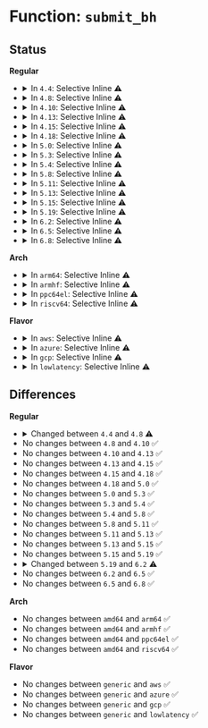 # Function: <code>submit_bh</code>

## Status
<b>Regular</b>
<ul>
<li>
<details>
<summary>In <code>4.4</code>: Selective Inline ⚠️</summary>

```c
int submit_bh(int rw, struct buffer_head *bh);
```

**Collision:** Unique Global

**Inline:** Selective

**Transformation:** False

**Instances:**

```
In fs/buffer.c (ffffffff81244b60)
Location: fs/buffer.c:3055
Inline: True
Inline callers:
  - fs/buffer.c:__bread_gfp
  - fs/buffer.c:block_read_full_page
  - fs/buffer.c:ll_rw_block
  - fs/buffer.c:ll_rw_block
  - fs/buffer.c:nobh_write_begin
Direct callers:
  - fs/ext4/balloc.c:ext4_read_block_bitmap_nowait
  - fs/ext4/ialloc.c:ext4_read_inode_bitmap
  - fs/ext4/inode.c:__ext4_get_inode_loc
  - fs/ext4/mmp.c:read_mmp_block
  - fs/ext4/mmp.c:write_mmp_block
  - fs/jbd2/commit.c:jbd2_journal_commit_transaction
  - fs/jbd2/journal.c:jbd2_write_superblock
  - drivers/md/bitmap.c:read_page
  - drivers/md/bitmap.c:write_page
```
**Symbols:**

```
ffffffff81244b60-ffffffff81244b74: submit_bh (STB_GLOBAL)
```
</details>
</li>
<li>
<details>
<summary>In <code>4.8</code>: Selective Inline ⚠️</summary>

```c
int submit_bh(int op, int op_flags, struct buffer_head *bh);
```

**Collision:** Unique Global

**Inline:** Selective

**Transformation:** False

**Instances:**

```
In fs/buffer.c (ffffffff8126dbca)
Location: fs/buffer.c:3113
Inline: True
Inline callers:
  - fs/buffer.c:ll_rw_block
  - fs/buffer.c:ll_rw_block
  - fs/buffer.c:nobh_write_begin
  - fs/buffer.c:block_read_full_page
  - fs/buffer.c:__bread_gfp
Direct callers:
  - fs/ext4/balloc.c:ext4_read_block_bitmap_nowait
  - fs/ext4/ialloc.c:ext4_read_inode_bitmap
  - fs/ext4/inode.c:__ext4_get_inode_loc
  - fs/ext4/mmp.c:read_mmp_block
  - fs/ext4/mmp.c:write_mmp_block
  - fs/jbd2/commit.c:jbd2_journal_commit_transaction
  - fs/jbd2/commit.c:journal_submit_commit_record
  - fs/jbd2/commit.c:journal_submit_commit_record
  - fs/jbd2/journal.c:jbd2_write_superblock
  - drivers/md/bitmap.c:read_page
  - drivers/md/bitmap.c:write_page
```
**Symbols:**

```
ffffffff8126d720-ffffffff8126d735: submit_bh (STB_GLOBAL)
```
</details>
</li>
<li>
<details>
<summary>In <code>4.10</code>: Selective Inline ⚠️</summary>

```c
int submit_bh(int op, int op_flags, struct buffer_head *bh);
```

**Collision:** Unique Global

**Inline:** Selective

**Transformation:** False

**Instances:**

```
In fs/buffer.c (ffffffff81280e1a)
Location: fs/buffer.c:3154
Inline: True
Inline callers:
  - fs/buffer.c:ll_rw_block
  - fs/buffer.c:ll_rw_block
  - fs/buffer.c:nobh_write_begin
  - fs/buffer.c:block_read_full_page
  - fs/buffer.c:__bread_gfp
Direct callers:
  - fs/ext4/balloc.c:ext4_read_block_bitmap_nowait
  - fs/ext4/ialloc.c:ext4_read_inode_bitmap
  - fs/ext4/inode.c:__ext4_get_inode_loc
  - fs/ext4/mmp.c:read_mmp_block
  - fs/ext4/mmp.c:write_mmp_block
  - fs/jbd2/commit.c:jbd2_journal_commit_transaction
  - fs/jbd2/commit.c:journal_submit_commit_record
  - fs/jbd2/commit.c:journal_submit_commit_record
  - fs/jbd2/journal.c:jbd2_write_superblock
  - drivers/md/bitmap.c:read_page
  - drivers/md/bitmap.c:write_page
```
**Symbols:**

```
ffffffff81280970-ffffffff81280985: submit_bh (STB_GLOBAL)
```
</details>
</li>
<li>
<details>
<summary>In <code>4.13</code>: Selective Inline ⚠️</summary>

```c
int submit_bh(int op, int op_flags, struct buffer_head *bh);
```

**Collision:** Unique Global

**Inline:** Selective

**Transformation:** False

**Instances:**

```
In fs/buffer.c (ffffffff8128e6fa)
Location: fs/buffer.c:3141
Inline: True
Inline callers:
  - fs/buffer.c:ll_rw_block
  - fs/buffer.c:ll_rw_block
  - fs/buffer.c:nobh_write_begin
  - fs/buffer.c:block_read_full_page
  - fs/buffer.c:__bread_gfp
Direct callers:
  - fs/ext4/balloc.c:ext4_read_block_bitmap_nowait
  - fs/ext4/ialloc.c:ext4_read_inode_bitmap
  - fs/ext4/inode.c:__ext4_get_inode_loc
  - fs/ext4/mmp.c:read_mmp_block
  - fs/ext4/mmp.c:write_mmp_block
  - fs/jbd2/commit.c:jbd2_journal_commit_transaction
  - fs/jbd2/commit.c:journal_submit_commit_record
  - fs/jbd2/commit.c:journal_submit_commit_record
  - fs/jbd2/journal.c:jbd2_write_superblock
  - drivers/md/bitmap.c:read_page
  - drivers/md/bitmap.c:write_page
```
**Symbols:**

```
ffffffff8128e230-ffffffff8128e245: submit_bh (STB_GLOBAL)
```
</details>
</li>
<li>
<details>
<summary>In <code>4.15</code>: Selective Inline ⚠️</summary>

```c
int submit_bh(int op, int op_flags, struct buffer_head *bh);
```

**Collision:** Unique Global

**Inline:** Selective

**Transformation:** False

**Instances:**

```
In fs/buffer.c (ffffffff812b12ea)
Location: fs/buffer.c:3109
Inline: True
Inline callers:
  - fs/buffer.c:ll_rw_block
  - fs/buffer.c:ll_rw_block
  - fs/buffer.c:nobh_write_begin
  - fs/buffer.c:block_read_full_page
  - fs/buffer.c:__bread_gfp
Direct callers:
  - fs/ext4/balloc.c:ext4_read_block_bitmap_nowait
  - fs/ext4/ialloc.c:ext4_read_inode_bitmap
  - fs/ext4/inode.c:__ext4_get_inode_loc
  - fs/ext4/mmp.c:read_mmp_block
  - fs/ext4/mmp.c:write_mmp_block
  - fs/jbd2/commit.c:jbd2_journal_commit_transaction
  - fs/jbd2/commit.c:journal_submit_commit_record
  - fs/jbd2/commit.c:journal_submit_commit_record
  - fs/jbd2/journal.c:jbd2_write_superblock
  - drivers/md/md-bitmap.c:read_page
  - drivers/md/md-bitmap.c:write_page
```
**Symbols:**

```
ffffffff812b0e40-ffffffff812b0e55: submit_bh (STB_GLOBAL)
```
</details>
</li>
<li>
<details>
<summary>In <code>4.18</code>: Selective Inline ⚠️</summary>

```c
int submit_bh(int op, int op_flags, struct buffer_head *bh);
```

**Collision:** Unique Global

**Inline:** Selective

**Transformation:** False

**Instances:**

```
In fs/buffer.c (ffffffff812d914e)
Location: fs/buffer.c:3080
Inline: True
Inline callers:
  - fs/buffer.c:ll_rw_block
  - fs/buffer.c:ll_rw_block
  - fs/buffer.c:nobh_write_begin
  - fs/buffer.c:block_read_full_page
  - fs/buffer.c:__bread_gfp
Direct callers:
  - fs/ext4/balloc.c:ext4_read_block_bitmap_nowait
  - fs/ext4/ialloc.c:ext4_read_inode_bitmap
  - fs/ext4/inode.c:__ext4_get_inode_loc
  - fs/ext4/mmp.c:read_mmp_block
  - fs/ext4/mmp.c:write_mmp_block
  - fs/jbd2/commit.c:jbd2_journal_commit_transaction
  - fs/jbd2/commit.c:journal_submit_commit_record
  - fs/jbd2/commit.c:journal_submit_commit_record
  - fs/jbd2/journal.c:jbd2_write_superblock
  - drivers/md/md-bitmap.c:read_page
  - drivers/md/md-bitmap.c:write_page
```
**Symbols:**

```
ffffffff812d8cb0-ffffffff812d8cc5: submit_bh (STB_GLOBAL)
```
</details>
</li>
<li>
<details>
<summary>In <code>5.0</code>: Selective Inline ⚠️</summary>

```c
int submit_bh(int op, int op_flags, struct buffer_head *bh);
```

**Collision:** Unique Global

**Inline:** Selective

**Transformation:** False

**Instances:**

```
In fs/buffer.c (ffffffff812ee61e)
Location: fs/buffer.c:3092
Inline: True
Inline callers:
  - fs/buffer.c:ll_rw_block
  - fs/buffer.c:ll_rw_block
  - fs/buffer.c:nobh_write_begin
  - fs/buffer.c:block_read_full_page
  - fs/buffer.c:__bread_gfp
Direct callers:
  - fs/ext4/balloc.c:ext4_read_block_bitmap_nowait
  - fs/ext4/ialloc.c:ext4_read_inode_bitmap
  - fs/ext4/inode.c:__ext4_get_inode_loc
  - fs/ext4/mmp.c:read_mmp_block
  - fs/ext4/mmp.c:write_mmp_block
  - fs/jbd2/commit.c:jbd2_journal_commit_transaction
  - fs/jbd2/journal.c:jbd2_write_superblock
  - drivers/md/md-bitmap.c:read_page
  - drivers/md/md-bitmap.c:write_page
```
**Symbols:**

```
ffffffff812ee180-ffffffff812ee195: submit_bh (STB_GLOBAL)
```
</details>
</li>
<li>
<details>
<summary>In <code>5.3</code>: Selective Inline ⚠️</summary>

```c
int submit_bh(int op, int op_flags, struct buffer_head *bh);
```

**Collision:** Unique Global

**Inline:** Selective

**Transformation:** False

**Instances:**

```
In fs/buffer.c (ffffffff8130fe15)
Location: fs/buffer.c:3099
Inline: True
Inline callers:
  - fs/buffer.c:ll_rw_block
  - fs/buffer.c:ll_rw_block
  - fs/buffer.c:nobh_write_begin
  - fs/buffer.c:block_read_full_page
  - fs/buffer.c:__bread_gfp
Direct callers:
  - fs/ext4/balloc.c:ext4_read_block_bitmap_nowait
  - fs/ext4/ialloc.c:ext4_read_inode_bitmap
  - fs/ext4/inode.c:__ext4_get_inode_loc
  - fs/ext4/mmp.c:read_mmp_block
  - fs/ext4/mmp.c:write_mmp_block
  - fs/jbd2/commit.c:jbd2_journal_commit_transaction
  - fs/jbd2/journal.c:jbd2_write_superblock
  - drivers/md/md-bitmap.c:read_page
  - drivers/md/md-bitmap.c:write_page
```
**Symbols:**

```
ffffffff8130f940-ffffffff8130f955: submit_bh (STB_GLOBAL)
```
</details>
</li>
<li>
<details>
<summary>In <code>5.4</code>: Selective Inline ⚠️</summary>

```c
int submit_bh(int op, int op_flags, struct buffer_head *bh);
```

**Collision:** Unique Global

**Inline:** Selective

**Transformation:** False

**Instances:**

```
In fs/buffer.c (ffffffff81322de5)
Location: fs/buffer.c:3076
Inline: True
Inline callers:
  - fs/buffer.c:ll_rw_block
  - fs/buffer.c:ll_rw_block
  - fs/buffer.c:nobh_write_begin
  - fs/buffer.c:block_read_full_page
  - fs/buffer.c:__bread_gfp
Direct callers:
  - fs/ext4/balloc.c:ext4_read_block_bitmap_nowait
  - fs/ext4/ialloc.c:ext4_read_inode_bitmap
  - fs/ext4/inode.c:__ext4_get_inode_loc
  - fs/ext4/mmp.c:read_mmp_block
  - fs/ext4/mmp.c:write_mmp_block
  - fs/jbd2/commit.c:jbd2_journal_commit_transaction
  - fs/jbd2/journal.c:jbd2_write_superblock
  - drivers/md/md-bitmap.c:read_page
  - drivers/md/md-bitmap.c:write_page
```
**Symbols:**

```
ffffffff813228c0-ffffffff813228d5: submit_bh (STB_GLOBAL)
```
</details>
</li>
<li>
<details>
<summary>In <code>5.8</code>: Selective Inline ⚠️</summary>

```c
int submit_bh(int op, int op_flags, struct buffer_head *bh);
```

**Collision:** Unique Global

**Inline:** Selective

**Transformation:** False

**Instances:**

```
In fs/buffer.c (ffffffff8135d873)
Location: fs/buffer.c:3077
Inline: True
Inline callers:
  - fs/buffer.c:__sync_dirty_buffer
  - fs/buffer.c:ll_rw_block
  - fs/buffer.c:ll_rw_block
  - fs/buffer.c:nobh_write_begin
  - fs/buffer.c:block_read_full_page
  - fs/buffer.c:__bread_gfp
Direct callers:
  - fs/ext4/balloc.c:ext4_read_block_bitmap_nowait
  - fs/ext4/ialloc.c:ext4_read_inode_bitmap
  - fs/ext4/inode.c:__ext4_get_inode_loc
  - fs/ext4/mmp.c:read_mmp_block
  - fs/ext4/mmp.c:write_mmp_block
  - fs/jbd2/commit.c:jbd2_journal_commit_transaction
  - fs/jbd2/journal.c:jbd2_write_superblock
  - drivers/md/md-bitmap.c:write_page
```
**Symbols:**

```
ffffffff81359820-ffffffff81359835: submit_bh (STB_GLOBAL)
```
</details>
</li>
<li>
<details>
<summary>In <code>5.11</code>: Selective Inline ⚠️</summary>

```c
int submit_bh(int op, int op_flags, struct buffer_head *bh);
```

**Collision:** Unique Global

**Inline:** Selective

**Transformation:** False

**Instances:**

```
In fs/buffer.c (ffffffff8136b463)
Location: fs/buffer.c:3058
Inline: True
Inline callers:
  - fs/buffer.c:__sync_dirty_buffer
  - fs/buffer.c:ll_rw_block
  - fs/buffer.c:ll_rw_block
  - fs/buffer.c:nobh_write_begin
  - fs/buffer.c:block_read_full_page
  - fs/buffer.c:__bread_gfp
Direct callers:
  - fs/ext4/mmp.c:write_mmp_block
  - fs/ext4/fast_commit.c:ext4_fc_submit_bh
  - fs/jbd2/commit.c:jbd2_journal_commit_transaction
  - fs/jbd2/journal.c:jbd2_write_superblock
  - drivers/md/md-bitmap.c:write_page
```
**Symbols:**

```
ffffffff813675b0-ffffffff813675c5: submit_bh (STB_GLOBAL)
```
</details>
</li>
<li>
<details>
<summary>In <code>5.13</code>: Selective Inline ⚠️</summary>

```c
int submit_bh(int op, int op_flags, struct buffer_head *bh);
```

**Collision:** Unique Global

**Inline:** Selective

**Transformation:** False

**Instances:**

```
In fs/buffer.c (ffffffff81371d03)
Location: fs/buffer.c:3079
Inline: True
Inline callers:
  - fs/buffer.c:__sync_dirty_buffer
  - fs/buffer.c:ll_rw_block
  - fs/buffer.c:ll_rw_block
  - fs/buffer.c:nobh_write_begin
  - fs/buffer.c:block_read_full_page
  - fs/buffer.c:__bread_gfp
Direct callers:
  - fs/ext4/mmp.c:write_mmp_block
  - fs/ext4/fast_commit.c:ext4_fc_submit_bh
  - fs/jbd2/commit.c:jbd2_journal_commit_transaction
  - fs/jbd2/journal.c:jbd2_write_superblock
  - drivers/md/md-bitmap.c:write_page
```
**Symbols:**

```
ffffffff8136dff0-ffffffff8136e005: submit_bh (STB_GLOBAL)
```
</details>
</li>
<li>
<details>
<summary>In <code>5.15</code>: Selective Inline ⚠️</summary>

```c
int submit_bh(int op, int op_flags, struct buffer_head *bh);
```

**Collision:** Unique Global

**Inline:** Selective

**Transformation:** False

**Instances:**

```
In fs/buffer.c (ffffffff813c0d23)
Location: fs/buffer.c:3058
Inline: True
Inline callers:
  - fs/buffer.c:__sync_dirty_buffer
  - fs/buffer.c:ll_rw_block
  - fs/buffer.c:ll_rw_block
  - fs/buffer.c:nobh_write_begin
  - fs/buffer.c:block_read_full_page
  - fs/buffer.c:__bread_gfp
Direct callers:
  - fs/ext4/mmp.c:write_mmp_block
  - fs/ext4/super.c:ext4_read_bh_nowait
  - fs/ext4/fast_commit.c:ext4_fc_submit_bh
  - fs/jbd2/commit.c:jbd2_journal_commit_transaction
  - fs/jbd2/journal.c:jbd2_write_superblock
  - drivers/md/md-bitmap.c:write_page
```
**Symbols:**

```
ffffffff813bccf0-ffffffff813bcd05: submit_bh (STB_GLOBAL)
```
</details>
</li>
<li>
<details>
<summary>In <code>5.19</code>: Selective Inline ⚠️</summary>

```c
int submit_bh(int op, int op_flags, struct buffer_head *bh);
```

**Collision:** Unique Global

**Inline:** Selective

**Transformation:** False

**Instances:**

```
In fs/buffer.c (ffffffff814447bb)
Location: fs/buffer.c:3043
Inline: True
Inline callers:
  - fs/buffer.c:bh_submit_read
  - fs/buffer.c:__sync_dirty_buffer
  - fs/buffer.c:ll_rw_block
  - fs/buffer.c:ll_rw_block
  - fs/buffer.c:nobh_write_begin
  - fs/buffer.c:block_read_full_folio
  - fs/buffer.c:__bread_gfp
Direct callers:
  - fs/ext4/mmp.c:write_mmp_block
  - fs/ext4/super.c:ext4_commit_super
  - fs/ext4/super.c:ext4_read_bh
  - fs/ext4/super.c:ext4_read_bh_nowait
  - fs/ext4/fast_commit.c:ext4_fc_submit_bh
  - fs/jbd2/commit.c:jbd2_journal_commit_transaction
  - fs/jbd2/commit.c:journal_submit_commit_record
  - fs/jbd2/commit.c:journal_submit_commit_record
  - fs/jbd2/journal.c:jbd2_write_superblock
  - drivers/md/md-bitmap.c:write_page
```
**Symbols:**

```
ffffffff814430b0-ffffffff814430ce: submit_bh (STB_GLOBAL)
```
</details>
</li>
<li>
<details>
<summary>In <code>6.2</code>: Selective Inline ⚠️</summary>

```c
void submit_bh(blk_opf_t opf, struct buffer_head *bh);
```

**Collision:** Unique Global

**Inline:** Selective

**Transformation:** False

**Instances:**

```
In fs/buffer.c (ffffffff814d33ea)
Location: fs/buffer.c:2705
Inline: True
Inline callers:
  - fs/buffer.c:__bh_read_batch
  - fs/buffer.c:__bh_read
  - fs/buffer.c:__sync_dirty_buffer
  - fs/buffer.c:block_read_full_folio
  - fs/buffer.c:__bread_gfp
Direct callers:
  - fs/ext4/mmp.c:write_mmp_block
  - fs/ext4/super.c:ext4_commit_super
  - fs/ext4/super.c:ext4_read_bh
  - fs/ext4/super.c:ext4_read_bh_nowait
  - fs/ext4/fast_commit.c:ext4_fc_submit_bh
  - fs/jbd2/commit.c:jbd2_journal_commit_transaction
  - fs/jbd2/commit.c:journal_submit_commit_record
  - fs/jbd2/journal.c:jbd2_write_superblock
  - drivers/md/md-bitmap.c:write_page
```
**Symbols:**

```
ffffffff814d2370-ffffffff814d238c: submit_bh (STB_GLOBAL)
```
</details>
</li>
<li>
<details>
<summary>In <code>6.5</code>: Selective Inline ⚠️</summary>

```c
void submit_bh(blk_opf_t opf, struct buffer_head *bh);
```

**Collision:** Unique Global

**Inline:** Selective

**Transformation:** False

**Instances:**

```
In fs/buffer.c (ffffffff8150a67a)
Location: fs/buffer.c:2843
Inline: True
Inline callers:
  - fs/buffer.c:__bh_read_batch
  - fs/buffer.c:__bh_read
  - fs/buffer.c:__sync_dirty_buffer
  - fs/buffer.c:block_read_full_folio
  - fs/buffer.c:__bread_gfp
Direct callers:
  - fs/ext4/mmp.c:write_mmp_block_thawed
  - fs/ext4/super.c:ext4_commit_super
  - fs/ext4/super.c:ext4_read_bh
  - fs/ext4/super.c:ext4_read_bh_nowait
  - fs/ext4/fast_commit.c:ext4_fc_submit_bh
  - fs/jbd2/commit.c:jbd2_journal_commit_transaction
  - fs/jbd2/commit.c:journal_submit_commit_record
  - fs/jbd2/journal.c:jbd2_write_superblock
  - drivers/md/md-bitmap.c:write_page
```
**Symbols:**

```
ffffffff81508c30-ffffffff81508c4c: submit_bh (STB_GLOBAL)
```
</details>
</li>
<li>
<details>
<summary>In <code>6.8</code>: Selective Inline ⚠️</summary>

```c
void submit_bh(blk_opf_t opf, struct buffer_head *bh);
```

**Collision:** Unique Global

**Inline:** Selective

**Transformation:** False

**Instances:**

```
In fs/buffer.c (ffffffff8153f62a)
Location: fs/buffer.c:2803
Inline: True
Inline callers:
  - fs/buffer.c:__bh_read_batch
  - fs/buffer.c:__bh_read
  - fs/buffer.c:__sync_dirty_buffer
  - fs/buffer.c:block_read_full_folio
  - fs/buffer.c:__bread_gfp
Direct callers:
  - fs/ext4/mmp.c:write_mmp_block_thawed
  - fs/ext4/super.c:ext4_commit_super
  - fs/ext4/super.c:ext4_read_bh
  - fs/ext4/super.c:ext4_read_bh_nowait
  - fs/ext4/fast_commit.c:ext4_fc_submit_bh
  - fs/jbd2/commit.c:jbd2_journal_commit_transaction
  - fs/jbd2/commit.c:journal_submit_commit_record
  - fs/jbd2/journal.c:jbd2_write_superblock
  - drivers/md/md-bitmap.c:write_file_page
```
**Symbols:**

```
ffffffff8153dad0-ffffffff8153daec: submit_bh (STB_GLOBAL)
```
</details>
</li>
</ul>
<b>Arch</b>
<ul>
<li>
<details>
<summary>In <code>arm64</code>: Selective Inline ⚠️</summary>

```c
int submit_bh(int op, int op_flags, struct buffer_head *bh);
```

**Collision:** Unique Global

**Inline:** Selective

**Transformation:** False

**Instances:**

```
In fs/buffer.c (ffff8000103dbf24)
Location: fs/buffer.c:3076
Inline: True
Inline callers:
  - fs/buffer.c:ll_rw_block
  - fs/buffer.c:ll_rw_block
  - fs/buffer.c:nobh_write_begin
  - fs/buffer.c:block_read_full_page
  - fs/buffer.c:__bread_gfp
Direct callers:
  - fs/ext4/balloc.c:ext4_read_block_bitmap_nowait
  - fs/ext4/ialloc.c:ext4_read_inode_bitmap
  - fs/ext4/inode.c:__ext4_get_inode_loc
  - fs/ext4/mmp.c:read_mmp_block
  - fs/ext4/mmp.c:write_mmp_block
  - fs/ext4/mmp.c:write_mmp_block
  - fs/jbd2/commit.c:jbd2_journal_commit_transaction
  - fs/jbd2/journal.c:jbd2_write_superblock
  - drivers/md/md-bitmap.c:read_page
  - drivers/md/md-bitmap.c:write_page
  - drivers/md/md-bitmap.c:write_page
```
**Symbols:**

```
ffff8000103db7d8-ffff8000103db824: submit_bh (STB_GLOBAL)
```
</details>
</li>
<li>
<details>
<summary>In <code>armhf</code>: Selective Inline ⚠️</summary>

```c
int submit_bh(int op, int op_flags, struct buffer_head *bh);
```

**Collision:** Unique Global

**Inline:** Selective

**Transformation:** False

**Instances:**

```
In fs/buffer.c (c05b5294)
Location: fs/buffer.c:3076
Inline: True
Inline callers:
  - fs/buffer.c:ll_rw_block
  - fs/buffer.c:nobh_write_begin
  - fs/buffer.c:block_read_full_page
  - fs/buffer.c:__bread_gfp
Direct callers:
  - fs/ext4/balloc.c:ext4_read_block_bitmap_nowait
  - fs/ext4/ialloc.c:ext4_read_inode_bitmap
  - fs/ext4/inode.c:__ext4_get_inode_loc
  - fs/ext4/mmp.c:read_mmp_block
  - fs/ext4/mmp.c:write_mmp_block
  - fs/jbd2/commit.c:jbd2_journal_commit_transaction
  - fs/jbd2/journal.c:jbd2_write_superblock
  - drivers/md/md-bitmap.c:read_page
  - drivers/md/md-bitmap.c:write_page
```
**Symbols:**

```
c05b4b88-c05b4bb4: submit_bh (STB_GLOBAL)
```
</details>
</li>
<li>
<details>
<summary>In <code>ppc64el</code>: Selective Inline ⚠️</summary>

```c
int submit_bh(int op, int op_flags, struct buffer_head *bh);
```

**Collision:** Unique Global

**Inline:** Selective

**Transformation:** False

**Instances:**

```
In fs/buffer.c (c0000000004e3cec)
Location: fs/buffer.c:3076
Inline: True
Inline callers:
  - fs/buffer.c:__sync_dirty_buffer
  - fs/buffer.c:ll_rw_block
  - fs/buffer.c:ll_rw_block
  - fs/buffer.c:nobh_write_begin
  - fs/buffer.c:block_read_full_page
  - fs/buffer.c:__bread_gfp
Direct callers:
  - fs/ext4/balloc.c:ext4_read_block_bitmap_nowait
  - fs/ext4/ialloc.c:ext4_read_inode_bitmap
  - fs/ext4/inode.c:__ext4_get_inode_loc
  - fs/ext4/mmp.c:read_mmp_block
  - fs/ext4/mmp.c:write_mmp_block
  - fs/jbd2/commit.c:jbd2_journal_commit_transaction
  - fs/jbd2/commit.c:jbd2_journal_commit_transaction
  - fs/jbd2/journal.c:jbd2_write_superblock
  - drivers/md/md-bitmap.c:read_page
  - drivers/md/md-bitmap.c:write_page
  - drivers/md/md-bitmap.c:write_page
```
**Symbols:**

```
c0000000004e0b60-c0000000004e0b7c: submit_bh (STB_GLOBAL)
```
</details>
</li>
<li>
<details>
<summary>In <code>riscv64</code>: Selective Inline ⚠️</summary>

```c
int submit_bh(int op, int op_flags, struct buffer_head *bh);
```

**Collision:** Unique Global

**Inline:** Selective

**Transformation:** False

**Instances:**

```
In fs/buffer.c (ffffffe000294462)
Location: fs/buffer.c:3076
Inline: True
Inline callers:
  - fs/buffer.c:ll_rw_block
  - fs/buffer.c:ll_rw_block
  - fs/buffer.c:nobh_write_begin
  - fs/buffer.c:block_read_full_page
  - fs/buffer.c:__bread_gfp
Direct callers:
  - fs/ext4/balloc.c:ext4_read_block_bitmap_nowait
  - fs/ext4/ialloc.c:ext4_read_inode_bitmap
  - fs/ext4/inode.c:__ext4_get_inode_loc
  - fs/ext4/mmp.c:read_mmp_block
  - fs/ext4/mmp.c:write_mmp_block
  - fs/jbd2/commit.c:jbd2_journal_commit_transaction
  - fs/jbd2/commit.c:jbd2_journal_commit_transaction
  - fs/jbd2/journal.c:jbd2_write_superblock
  - drivers/md/md-bitmap.c:read_page
  - drivers/md/md-bitmap.c:write_page
  - drivers/md/md-bitmap.c:write_page
```
**Symbols:**

```
ffffffe000293efe-ffffffe000293f3c: submit_bh (STB_GLOBAL)
```
</details>
</li>
</ul>
<b>Flavor</b>
<ul>
<li>
<details>
<summary>In <code>aws</code>: Selective Inline ⚠️</summary>

```c
int submit_bh(int op, int op_flags, struct buffer_head *bh);
```

**Collision:** Unique Global

**Inline:** Selective

**Transformation:** False

**Instances:**

```
In fs/buffer.c (ffffffff8131b3c5)
Location: fs/buffer.c:3076
Inline: True
Inline callers:
  - fs/buffer.c:ll_rw_block
  - fs/buffer.c:ll_rw_block
  - fs/buffer.c:nobh_write_begin
  - fs/buffer.c:block_read_full_page
  - fs/buffer.c:__bread_gfp
Direct callers:
  - fs/ext4/balloc.c:ext4_read_block_bitmap_nowait
  - fs/ext4/ialloc.c:ext4_read_inode_bitmap
  - fs/ext4/inode.c:__ext4_get_inode_loc
  - fs/ext4/mmp.c:read_mmp_block
  - fs/ext4/mmp.c:write_mmp_block
  - fs/jbd2/commit.c:jbd2_journal_commit_transaction
  - fs/jbd2/journal.c:jbd2_write_superblock
  - drivers/md/md-bitmap.c:read_page
  - drivers/md/md-bitmap.c:write_page
```
**Symbols:**

```
ffffffff8131aea0-ffffffff8131aeb5: submit_bh (STB_GLOBAL)
```
</details>
</li>
<li>
<details>
<summary>In <code>azure</code>: Selective Inline ⚠️</summary>

```c
int submit_bh(int op, int op_flags, struct buffer_head *bh);
```

**Collision:** Unique Global

**Inline:** Selective

**Transformation:** False

**Instances:**

```
In fs/buffer.c (ffffffff8130bf65)
Location: fs/buffer.c:3076
Inline: True
Inline callers:
  - fs/buffer.c:ll_rw_block
  - fs/buffer.c:ll_rw_block
  - fs/buffer.c:nobh_write_begin
  - fs/buffer.c:block_read_full_page
  - fs/buffer.c:__bread_gfp
Direct callers:
  - fs/ext4/balloc.c:ext4_read_block_bitmap_nowait
  - fs/ext4/ialloc.c:ext4_read_inode_bitmap
  - fs/ext4/inode.c:__ext4_get_inode_loc
  - fs/ext4/mmp.c:read_mmp_block
  - fs/ext4/mmp.c:write_mmp_block
  - fs/jbd2/commit.c:jbd2_journal_commit_transaction
  - fs/jbd2/journal.c:jbd2_write_superblock
  - drivers/md/md-bitmap.c:read_page
  - drivers/md/md-bitmap.c:write_page
```
**Symbols:**

```
ffffffff8130ba40-ffffffff8130ba55: submit_bh (STB_GLOBAL)
```
</details>
</li>
<li>
<details>
<summary>In <code>gcp</code>: Selective Inline ⚠️</summary>

```c
int submit_bh(int op, int op_flags, struct buffer_head *bh);
```

**Collision:** Unique Global

**Inline:** Selective

**Transformation:** False

**Instances:**

```
In fs/buffer.c (ffffffff81318e95)
Location: fs/buffer.c:3076
Inline: True
Inline callers:
  - fs/buffer.c:ll_rw_block
  - fs/buffer.c:ll_rw_block
  - fs/buffer.c:nobh_write_begin
  - fs/buffer.c:block_read_full_page
  - fs/buffer.c:__bread_gfp
Direct callers:
  - fs/ext4/balloc.c:ext4_read_block_bitmap_nowait
  - fs/ext4/ialloc.c:ext4_read_inode_bitmap
  - fs/ext4/inode.c:__ext4_get_inode_loc
  - fs/ext4/mmp.c:read_mmp_block
  - fs/ext4/mmp.c:write_mmp_block
  - fs/jbd2/commit.c:jbd2_journal_commit_transaction
  - fs/jbd2/journal.c:jbd2_write_superblock
  - drivers/md/md-bitmap.c:read_page
  - drivers/md/md-bitmap.c:write_page
```
**Symbols:**

```
ffffffff81318970-ffffffff81318985: submit_bh (STB_GLOBAL)
```
</details>
</li>
<li>
<details>
<summary>In <code>lowlatency</code>: Selective Inline ⚠️</summary>

```c
int submit_bh(int op, int op_flags, struct buffer_head *bh);
```

**Collision:** Unique Global

**Inline:** Selective

**Transformation:** False

**Instances:**

```
In fs/buffer.c (ffffffff8132aac5)
Location: fs/buffer.c:3076
Inline: True
Inline callers:
  - fs/buffer.c:ll_rw_block
  - fs/buffer.c:ll_rw_block
  - fs/buffer.c:nobh_write_begin
  - fs/buffer.c:block_read_full_page
  - fs/buffer.c:__bread_gfp
Direct callers:
  - fs/ext4/balloc.c:ext4_read_block_bitmap_nowait
  - fs/ext4/ialloc.c:ext4_read_inode_bitmap
  - fs/ext4/inode.c:__ext4_get_inode_loc
  - fs/ext4/mmp.c:read_mmp_block
  - fs/ext4/mmp.c:write_mmp_block
  - fs/jbd2/commit.c:jbd2_journal_commit_transaction
  - fs/jbd2/journal.c:jbd2_write_superblock
  - drivers/md/md-bitmap.c:read_page
  - drivers/md/md-bitmap.c:write_page
```
**Symbols:**

```
ffffffff8132a5b0-ffffffff8132a5c5: submit_bh (STB_GLOBAL)
```
</details>
</li>
</ul>

## Differences
<b>Regular</b>
<ul>
<li>
<details>
<summary>Changed between <code>4.4</code> and <code>4.8</code> ⚠️</summary>
<ul>
<li>
<b>Param added. </b>
<code>int op</code>
</li>
<li>
<b>Param added. </b>
<code>int op_flags</code>
</li>
<li>
<b>Param removed. </b>
<code>int rw</code>
</li>
<li>
<b>Param reordered. </b>
<code>rw, bh</code> ➡️ <code>op, op_flags, bh</code>
</li>
</ul>
</details>
</li>
<li>
No changes between <code>4.8</code> and <code>4.10</code> ✅
</li>
<li>
No changes between <code>4.10</code> and <code>4.13</code> ✅
</li>
<li>
No changes between <code>4.13</code> and <code>4.15</code> ✅
</li>
<li>
No changes between <code>4.15</code> and <code>4.18</code> ✅
</li>
<li>
No changes between <code>4.18</code> and <code>5.0</code> ✅
</li>
<li>
No changes between <code>5.0</code> and <code>5.3</code> ✅
</li>
<li>
No changes between <code>5.3</code> and <code>5.4</code> ✅
</li>
<li>
No changes between <code>5.4</code> and <code>5.8</code> ✅
</li>
<li>
No changes between <code>5.8</code> and <code>5.11</code> ✅
</li>
<li>
No changes between <code>5.11</code> and <code>5.13</code> ✅
</li>
<li>
No changes between <code>5.13</code> and <code>5.15</code> ✅
</li>
<li>
No changes between <code>5.15</code> and <code>5.19</code> ✅
</li>
<li>
<details>
<summary>Changed between <code>5.19</code> and <code>6.2</code> ⚠️</summary>
<ul>
<li>
<b>Param added. </b>
<code>blk_opf_t opf</code>
</li>
<li>
<b>Param removed. </b>
<code>int op</code>
</li>
<li>
<b>Param removed. </b>
<code>int op_flags</code>
</li>
<li>
<b>Param reordered. </b>
<code>op, op_flags, bh</code> ➡️ <code>opf, bh</code>
</li>
<li>
<b>Return type changed. </b>
<code>int</code> ➡️ <code>void</code>
</li>
</ul>
</details>
</li>
<li>
No changes between <code>6.2</code> and <code>6.5</code> ✅
</li>
<li>
No changes between <code>6.5</code> and <code>6.8</code> ✅
</li>
</ul>
<b>Arch</b>
<ul>
<li>
No changes between <code>amd64</code> and <code>arm64</code> ✅
</li>
<li>
No changes between <code>amd64</code> and <code>armhf</code> ✅
</li>
<li>
No changes between <code>amd64</code> and <code>ppc64el</code> ✅
</li>
<li>
No changes between <code>amd64</code> and <code>riscv64</code> ✅
</li>
</ul>
<b>Flavor</b>
<ul>
<li>
No changes between <code>generic</code> and <code>aws</code> ✅
</li>
<li>
No changes between <code>generic</code> and <code>azure</code> ✅
</li>
<li>
No changes between <code>generic</code> and <code>gcp</code> ✅
</li>
<li>
No changes between <code>generic</code> and <code>lowlatency</code> ✅
</li>
</ul>
